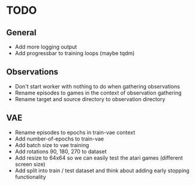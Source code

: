 # TODO

## General

* Add more logging output
* Add progressbar to training loops (maybe tqdm)

## Observations

* Don't start worker with nothing to do when gathering observations
* Rename episodes to games in the context of observation gathering
* Rename target and source directory to observation directory

## VAE

* Rename episodes to epochs in train-vae context
* Add number-of-epochs to train-vae
* Add batch size to vae training
* Add rotations 90, 180, 270 to dataset
* Add resize to 64x64 so we can easily test the atari games (different screen size)
* Add split into train / test dataset and think about adding early stopping functionality
